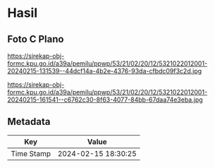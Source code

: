 # Hasil

## Foto C Plano

https://sirekap-obj-formc.kpu.go.id/a39a/pemilu/ppwp/53/21/02/20/12/5321022012001-20240215-131539--44dcf14a-4b2e-4376-93da-cfbdc09f3c2d.jpg

https://sirekap-obj-formc.kpu.go.id/a39a/pemilu/ppwp/53/21/02/20/12/5321022012001-20240215-161541--c6762c30-8f63-4077-84bb-67daa74e3eba.jpg


## Metadata

| Key        | Value               |
| ---------- | ------------------- |
| Time Stamp | 2024-02-15 18:30:25 |




